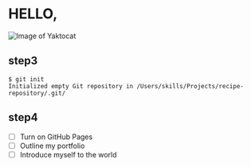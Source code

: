 # HELLO,

![Image of Yaktocat](https://octodex.github.com/images/yaktocat.png)

## step3

```
$ git init
Initialized empty Git repository in /Users/skills/Projects/recipe-repository/.git/
```

## step4

- [ ] Turn on GitHub Pages
- [ ] Outline my portfolio
- [ ] Introduce myself to the world
